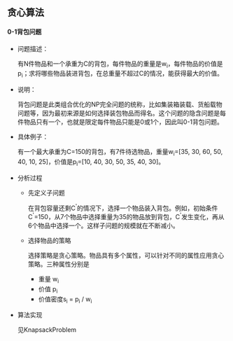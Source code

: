 ## 贪心算法

#### 0-1背包问题

- 问题描述：

  有N件物品和一个承重为C的背包，每件物品的重量是w<sub>i</sub>，每件物品的价值是p<sub>i</sub>；求将哪些物品装进背包，在总重量不超过C的情况，能获得最大的价值。

- 说明：

  背包问题是此类组合优化的NP完全问题的统称，比如集装箱装载、货船载物问题等，因为最初来源是如何选择装包物品而得名。这个问题的隐含问题是每件物品只有一个，也就是限定每件物品只能是0或1个，因此叫0-1背包问题。 

- 具体例子：

  有一个最大承重为C=150的背包，有7件待选物品，重量w<sub>i</sub>=[35, 30, 60, 50, 40, 10, 25]，价值是p<sub>i</sub>=[10, 40, 30, 50, 35, 40, 30]。

- 分析过程

  - 先定义子问题
  
    在背包容量还剩C<sup>'</sup>的情况下，选择一个物品装入背包。例如，初始条件C<sup>'</sup>=150，从7个物品中选择重量为35的物品放到背包，C<sup>'</sup>发生变化，再从6个物品中选择一个。这样子问题的规模就在不断减小。

  - 选择物品的策略
  
     选择策略是贪心策略。物品具有多个属性，可以针对不同的属性应用贪心策略。三种属性分别是
      
      - 重量 w<sub>i</sub>
      - 价值 p<sub>i</sub>
      - 价值密度s<sub>i</sub> = p<sub>i</sub> / w<sub>i</sub>
     
- 算法实现

  见KnapsackProblem